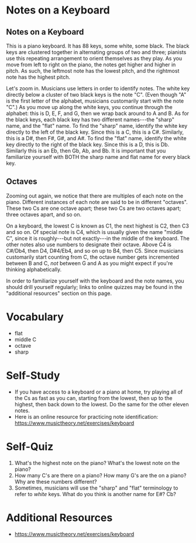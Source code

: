 Notes on a Keyboard
===================

Notes on a Keyboard
-------------------

This is a piano keyboard.  It has 88 keys, some white, some black.  The black
keys are clustered together in alternating groups of two and three; pianists
use this repeating arrangement to orient themselves as they play.  As you move
from left to right on the piano, the notes get higher and higher in pitch.  As
such, the leftmost note has the lowest pitch, and the rightmost note has the
highest pitch.

Let's zoom in.  Musicians use letters in order to identify notes.  The white
key directly below a cluster of two black keys is the note "C".  (Even though
"A" is the first letter of the alphabet, musicians customarily start with the
note "C".)  As you move up along the white keys, you continue through the
alphabet: this is D, E, F, and G, then we wrap back around to A and B.  As for
the black keys, each black key has two different names---the "sharp" name, and
the "flat" name.  To find the "sharp" name, identify the white key directly to
the left of the black key.  Since this is a C, this is a C#.  Similarly, this
is a D#, then F#, G#, and A#.  To find the "flat" name, identify the white key
directly to the right of the black key.  Since this is a D, this is Db.
Similarly this is an Eb, then Gb, Ab, and Bb.  It is important that you
familiarize yourself with BOTH the sharp name and flat name for every black
key.

Octaves
-------

Zooming out again, we notice that there are multiples of each note on the
piano.  Different instances of each note are said to be in different "octaves".
These two Cs are one octave apart; these two Cs are two octaves apart; three
octaves apart, and so on.

On a keyboard, the lowest C is known as C1, the next highest is C2, then C3 and
so on.  Of special note is C4, which is usually given the name "middle C",
since it is roughly---but not exactly---in the middle of the keyboard.  The
other notes also use numbers to designate their octave.  Above C4 is C#/Db4,
then D4, D#4/Eb4, and so on up to B4, then C5.  Since musicians customarily
start counting from C, the octave number gets incremented between B and C,
*not* between G and A as you might expect if you're thinking alphabetically.

In order to familiarize yourself with the keyboard and the note names, you
should drill yourself regularly; links to online quizzes may be found in the
"additional resources" section on this page.


Vocabulary
==========

- flat
- middle C
- octave
- sharp


Self-Study
==========

- If you have access to a keyboard or a piano at home, try playing all of the
  Cs as fast as you can, starting from the lowest, then up to the highest, then
  back down to the lowest.  Do the same for the other eleven notes.
- Here is an online resource for practicing note identification:
  https://www.musictheory.net/exercises/keyboard


Self-Quiz
=========

1. What's the highest note on the piano?  What's the lowest note on the piano?
2. How many C's are there on a piano?  How many G's are the on a piano?  Why
   are these numbers different?
3. Sometimes, musicians will use the "sharp" and "flat" terminology to refer to
   *white* keys.  What do you think is another name for E#?  Cb?


Additional Resources
====================

- https://www.musictheory.net/exercises/keyboard
